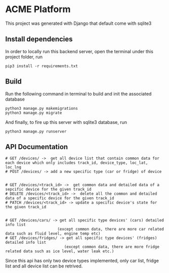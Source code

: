 # ACME Platform

This project was generated with Django that default come with sqlite3

## Install dependencies

In order to locally run this backend server, open the terminal under this project folder, run 
```
pip3 install -r requirements.txt
```

## Build
Run the following command in terminal to build and init the associated database
```
python3 manage.py makemigrations
python3 manage.py migrate
```

And finally, to fire up this server with sqlite3 database, run 
```
python3 manage.py runserver
```

## API Documentation
```
# GET /devices/ ->  get all device list that contain common data for each device which only includes track_id, device_type, loc_lat, loc_lng
# POST /devices/ -> add a new specific type (car or fridge) of device 


# GET /devices/<track_id> ->  get common data and detailed data of a sepcific device for the given track_id
# DELETE /devices/<track_id> ->  delete all the common and detailed data of a specific device for the given track_id
# PATCH /devices/<track_id> -> update a specific device's state for the given track_id


# GET /devices/cars/ -> get all specific type devices' (cars) detailed info list 
                       (except common data, there are more car related data such as fluid level, engine temp etc)
# GET /devices/fridges/ -> get all specific type devices' (fridges) detailed info list
                          (except common data, there are more fridge related data such as ice level, water leak etc.)
```
Since this api has only two device types implemented, only car list, fridge list and all device list can be retrived. 

